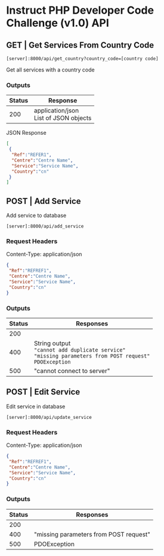 # Instruct PHP Developer Code Challenge (v1.0) API

## GET | Get Services From Country Code

```
[server]:8000/api/get_country?country_code=[country code]
```
 
Get all services with a country code

### Outputs

| Status | Response |
| --- | --- |
| 200 | application/json <br> List of JSON objects <br> |

JSON Response
``` json
[
 {
  "Ref":"REFER1",
  "Centre":"Centre Name",
  "Service":"Service Name",
  "Country":"cn"
 }
]
 ```

## POST | Add Service

Add service to database

```
[server]:8000/api/add_service
```

### Request Headers

Content-Type: application/json

```json
{
 "Ref":"REFREF1",
 "Centre":"Centre Name",
 "Service":"Service Name",
 "Country":"cn"
}
```


### Outputs

| Status | Responses |
| --- | --- |
| 200 | |
| 400 | String output <br> `"cannot add duplicate service"` <br> `"missing parameters from POST request"` <br> `PDOException `|
| 500 | "cannot connect to server" |

## POST | Edit Service

Edit service in database

```
[server]:8000/api/update_service
```

### Request Headers

Content-Type: application/json

```json
{
 "Ref":"REFREF1",
 "Centre":"Centre Name",
 "Service":"Service Name",
 "Country":"cn"
}
```


### Outputs

| Status | Responses |
| --- | --- |
| 200 | |
| 400 |  "missing parameters from POST request" |
| 500 | PDOException |
